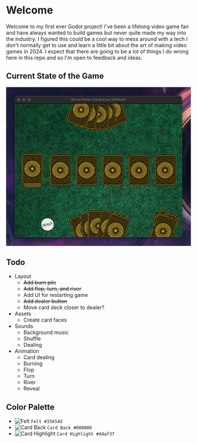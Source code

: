 # Welcome

Welcome to my first ever Godot project! I've been a lifelong video game fan and have always wanted to build games but never quite made my way into the industry. I figured this could be a cool way to mess around with a tech I don't normally get to use and learn a little bit about the art of making video games in 2024. I expect that there are going to be a lot of things I do wrong here in this repo and so I'm open to feedback and ideas.

## Current State of the Game
![Current State](./current-state.png)

## Todo
- Layout
    - ~~Add burn pile~~
    - ~~Add flop, turn, and river~~
    - Add UI for restarting game
    - ~~Add dealer button~~
    - Move card deck closer to dealer?
- Assets
    - Create card faces
- Sounds
    - Background music
    - Shuffle
    - Dealing
- Animation
    - Card dealing
    - Burning
    - Flop
    - Turn
    - River
    - Reveal

## Color Palette
- ![Felt](https://placehold.it/15/35654d/000000?text=.) `Felt #35654d`
- ![Card Back](https://placehold.it/15/000000/000000?text=.) `Card Back #000000`
- ![Card Highlight](https://placehold.it/15/d4af37/000000?text=.) `Card Highlight #d4af37`